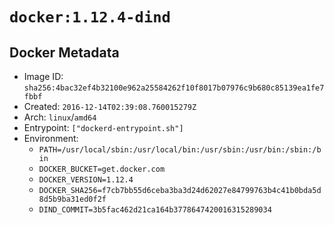 # `docker:1.12.4-dind`

## Docker Metadata

- Image ID: `sha256:4bac32ef4b32100e962a25584262f10f8017b07976c9b680c85139ea1fe7fbbf`
- Created: `2016-12-14T02:39:08.760015279Z`
- Arch: `linux`/`amd64`
- Entrypoint: `["dockerd-entrypoint.sh"]`
- Environment:
  - `PATH=/usr/local/sbin:/usr/local/bin:/usr/sbin:/usr/bin:/sbin:/bin`
  - `DOCKER_BUCKET=get.docker.com`
  - `DOCKER_VERSION=1.12.4`
  - `DOCKER_SHA256=f7cb7bb55d6ceba3ba3d24d62027e84799763b4c41b0bda5d8d5b9ba31ed0f2f`
  - `DIND_COMMIT=3b5fac462d21ca164b3778647420016315289034`
